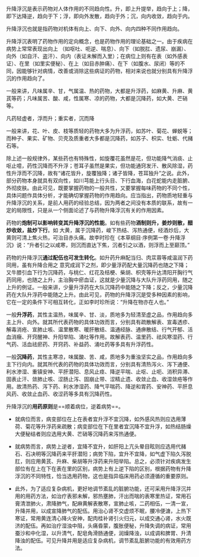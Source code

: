 升降浮沉是表示药物对人体作用的不同趋向性。升，即上升提举，趋向于上；降，即下达降逆，趋向于下；浮，即向外发散，趋向于外；沉，向内收敛，趋向于内。

升降浮沉也就是指药物对机体有向上、向下、向外、向内四种不同作用趋向。

升降浮沉表明了药物作用的定向概念，也是药物作用的理论基础之一。由于疾病在病势上常常表现出向上
（如呕吐、呃逆、喘息）、向下（如脱肛、遗尿、崩漏）、向外（如自汗、盗汗）、向内（表证未解而入里）；在病位上则有在表（如外感表证）、在里（如里实便秘）、在上（如目赤肿痛）、在下（如腹水、尿闭）等的不同，因能够针对病情，改善或消除这些病证的药物，相对来说也就分别具有升降浮沉的作用趋向了。

一般来讲，凡味属辛、甘，气属温、热的药物，大都是升浮药，如麻黄、升麻、黄芪等药；凡味属苦、酸、咸，性属寒、凉的药物，大都是沉降药，如大黄、芒硝等。

凡药轻虚者，浮而升；重实者，沉而降

一般来讲，花、叶、皮、枝等质轻的药物大多为升浮药，如苏叶、菊花、蝉蜕等；而种子、果实、矿物、贝壳及质重者大多都是沉降药，如苏子、枳实、牡蛎、代赭石等。

除上述一般规律外，某些药也有特殊性，如旋覆花虽然是花，但功能降气消痰、止呕止噫，药性沉降而不升浮；苍耳子虽然是果实，但功能通窍发汗、散风除湿，药性升浮而不沉降，故有“诸花皆升，旋覆独降；诸子皆降，苍耳独升”之说。此外，部分药物本身就具有双向性，如川芎能上行头目、下行血海，白花蛇能内走脏腑、外彻皮肤。由此可见，既要掌握药物的一般共性，又要掌握每味药物的不同个性，具体问题作具体分析，才能确切掌握药物的作用趋向。应当指出，药物质地轻重与升降浮沉的关系，是前人用药的经验总结，因为两者之间没有本质的联系，故有一定的局限性，只是从一个侧面论述了与药物升降浮沉有关的作用因素。


药物的**炮制可以影响转变其升降浮沉的性能**。如有些药物**酒制则升，姜炒则散，醋炒收敛，盐炒下行**。如
大黄，属于沉降药，峻下热结、泻热通便，经酒炒后，大黄则可清上焦火热，可治目赤头痛。故李时珍在《本草纲目·序例第一卷·升降浮沉》说：“升者引之以咸寒，则沉而直达下焦，沉者引之以酒，则浮而上至巅顶。”


药物的升降浮沉**通过配伍也可发生转化**。如升药升麻配当归、肉苁蓉等咸温润下药同用，虽有升降合用之
意究成润下之剂，即少量浮药配大量沉降药也随之下降；又牛膝引血下行为沉降药，与桃仁、红花及桔梗、柴胡、枳壳等升达清阳开胸行气药同用，也随之上升，主治胸中瘀血证，这就是少量沉降与大队升浮药同用，随之上升的例证。一般来讲，少量升浮药在大队沉降药中能随之下降；反之，少量沉降药在大队升浮药中能随之上升。由此可见，药物的升降浮沉是受多种因素的影响，它在一定的条件下可相互转化，正如李时珍所说：“升降在物亦在人也。”


一般**升浮药**，其性主温热，味属辛、甘、淡，质地多为轻清至虚之品，作用趋向多主上升、向外。就其所代表药物的具体功效而言，分别具有疏散解表、宣毒透疹、解毒消疮、宣肺止咳、温里散寒、暖肝散结、温通经脉、通痹散结、行气开郁、活血消癥、开窍醒神、升阳举陷、涌吐等作用。故解表药、温里药、祛风寒湿药、行气药、活血祛瘀药、开窍药、补益药、涌吐药等多具有升浮药性。

一般**沉降药**，其性主寒凉，味属酸、苦、咸，质地多为重浊坚实之品，作用趋向多主下行向内。就其所代表的药物的具体功效而言，分别具有清热泻火、泻下通便、利水渗湿、重镇安神、平肝潜阳、息风止痉、降逆平喘、止呕、止呃、消积异滞、固表止汗、敛肺止咳、涩肠止泻、固崩止带、涩精止遗、收敛止血、收湿敛疮等作用。故清热药、泻下药、利水渗湿药、降气平喘药、降逆和胃药、安神药、平肝息风药、收敛止血药、收涩药等多具有沉降药性。



升降浮沉的**用药原则**是==顺着病位，逆着病势==。
- 就病位而言，病变部位在上在表者宜升浮不宜沉降，如外感风热则应选用薄荷、菊花等升浮药来疏散；病变部位在下在里者宜沉降不宜升浮，如热结肠燥大便秘结者则应选用大黄、芒硝等沉降药来泻热通便。
- 就病势而言，病势上逆者，宜降不宜升，如肝阳上亢头晕目眩则应选用代赭石、石决明等沉降药来平肝潜阳；病势下陷，宜升不宜降，如气虚下陷久泻脱肛，则应用黄芪、升麻、柴胡等升浮药来升阳举陷。总之，必须针对疾病发生部位有在上在下在表在里的区别，病势上有上逆下陷的区别，根据药物有升降浮沉的不同特性，恰当选用药物，这也是指异临床用药必须遵循的重要原则。

- 此外，为了适应复杂病机，更好地调节紊乱的脏腑功能，还可采用升降浮沉并用的用药方法，如治疗表邪未解，邪热壅肺，汗出而喘的表寒里热证，常用石膏清泄肺火，肃降肺气，配麻黄解表散寒，宣肺止咳，二药相伍，一清一宣，升降并用，以成宣降肺气的配伍。用治心肾不交虚烦不眠，腰冷便溏，上热下寒证，常用黄连清心降火安神，配肉桂补肾引火归元，以成交通心肾，水火既济的配伍。再如治疗湿浊中阻，头痛昏蒙，腹胀便秘，升降失调的病证，常用蚕沙和中化湿，以升清气，配皂角滑肠通便，润燥降浊，以成调和脾胃、升清降浊的配伍。可见升降并用是适应复杂病机，调节紊乱脏腑功能的有效用药方法。









